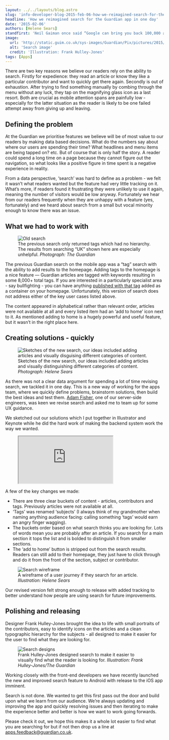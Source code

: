 ```yaml
---
layout: ../../layouts/blog.astro
slug: 'info-developer-blog-2015-feb-06-how-we-reimagined-search-for-the-guardian-app-in-one-day'
headline: 'How we reimagined search for the Guardian app in one day'
date: '2015-02-06'
authors: [Helene Sears]
standfirst: 'Neil Gaiman once said “Google can bring you back 100,000 answers. A librarian can bring you back the right one.” Here’s how we went about trying to become the librarian.'
image:
  url: 'http://static.guim.co.uk/sys-images/Guardian/Pix/pictures/2015/2/4/1423075188840/723cdfb5-6ba5-4ce0-9a62-06460c20efb2-1020x612.png'
  alt: 'Search image'
  credit: 'Illustration: Frank Hulley-Jones'
tags: [Apps]
---
```


There are two key reasons we believe our readers rely on the ability to search. Firstly for expedience: they read an article or know they like a particular contributor and want to quickly get there again. Secondly is out of exhaustion. After trying to find something manually by combing through the menu without any luck, they tap on the magnifying glass icon as a last resort. Both are crucial as mobile attention spans are painfully low - especially for the latter situation as the reader is likely to be one failed attempt away from giving up and leaving.

Defining the problem
--------------------

At the Guardian we prioritise features we believe will be of most value to our readers by making data based decisions. What do the numbers say about where our users are spending their time? What headlines and menu items are being tapped on? etc. But of course that is only half the story. A reader could spend a long time on a page because they cannot figure out the navigation, so what looks like a positive figure in time spent is a negative experience in reality.

From a data perspective, ‘search’ was hard to define as a problem - we felt it wasn’t what readers wanted but the feature had very little tracking on it. What’s more, if readers found it frustrating they were unlikely to use it again, meaning the number of visitors would be low anyway. Fortunately we hear from our readers frequently when they are unhappy with a feature (yes, fortunately) and we heard about search from a small but vocal minority enough to know there was an issue.

What we had to work with
------------------------


   <figure>
   <img alt="Old search" src="https://i.guim.co.uk/img/static/sys-images/Guardian/Pix/pictures/2015/2/6/1423215697383/85761745-5ee7-44c9-803b-dd8d947c36fc-680x1020.png?width=620&quality=45&auto=format&fit=max&dpr=2&s=d3e3845494d0c2cbe2c250208f4825b4" loading="lazy" />
   <figcaption>
     The previous search only returned tags which had no hierarchy. The results from searching “UK” shown here are especially unhelpful.
    <i>Photograph: The Guardian</i>
    </figcaption>
    </figure>

The previous Guardian search on the mobile app was a “tag” search with the ability to add results to the homepage. Adding tags to the homepage is a nice feature — Guardian articles are tagged with keywords resulting in some 8,000+ total tags. If you are interested in a particularly specialist area - say bullfighting - you can have anything [published with that tag](https://www.theguardian.com/world/bullfighting) added as a container on your homepage. Unfortunately, this version of search does not address either of the key user cases listed above.

The content appeared in alphabetical rather than relevant order, articles were not available at all and every listed item had an ‘add to home’ icon next to it. As mentioned adding to home is a hugely powerful and useful feature, but it wasn’t in the right place here.

Creating solutions - quickly
----------------------------


   <figure>
   <img alt="Sketches of the new search, our ideas included adding articles and visually disguising different categories of content." src="https://i.guim.co.uk/img/static/sys-images/Guardian/Pix/pictures/2015/2/4/1423070500667/5ec47d9b-7958-434b-a3ff-088c1e7e8f3c-2060x1236.jpeg?width=620&quality=45&auto=format&fit=max&dpr=2&s=81ba1e72a64c692ac451e551ebfeb4fe" loading="lazy" />
   <figcaption>
     Sketches of the new search, our ideas included adding articles and visually distinguishing different categories of content.
    <i>Photograph: Helene Sears</i>
    </figcaption>
    </figure>

As there was not a clear data argument for spending a lot of time revising search, we tackled it in one day. This is a new way of working for the apps team, where we quickly define problems, brainstorm solutions, then build the best ideas and test them. [Adam Fisher](https://www.theguardian.com/profile/adam-fisher), one of our server-side engineers, was keen we revise search and asked me to team up for some UX guidance.

We sketched out our solutions which I put together in Illustrator and Keynote while he did the hard work of making the backend system work the way we wanted.

<figure>
                <iframe class="video" src="https://www.youtube-nocookie.com/embed/0u_Vqr6j7to?wmode=opaque&feature=oembed" title="Our Keynote presentation of the ideas we sketched earlier." allow="accelerometer; autoplay; encrypted-media; picture-in-picture; web-share" allowfullscreen></iframe>
            </figure>

A few of the key changes we made:

*   There are three clear buckets of content - articles, contributors and tags. Previously articles were not available at all.
*   ‘Tags’ was renamed ‘subjects’ (I always think of my grandmother when naming anything audience facing: calling something ‘tags’ would earn an angry finger wagging).
*   The buckets order based on what search thinks you are looking for. Lots of words mean you are probably after an article. If you search for a main section it tops the list and is bolded to distinguish it from smaller sections.
*   The ‘add to home’ button is stripped out from the search results. Readers can still add to their homepage, they just have to click through and do it from the front of the section, subject or contributor.


   <figure>
   <img alt="Search wireframe" src="https://i.guim.co.uk/img/static/sys-images/Guardian/Pix/pictures/2015/2/6/1423226951298/6fd914d7-465d-4eb5-b914-d0c533d647bd-1020x612.png?width=620&quality=45&auto=format&fit=max&dpr=2&s=0cc9fc2e0bd47f4de6fdc11c01641ff4" loading="lazy" />
   <figcaption>
     A wireframe of a user journey if they search for an article.
    <i>Illustration: Helene Sears</i>
    </figcaption>
    </figure>

Our revised version felt strong enough to release with added tracking to better understand how people are using search for future improvements.

Polishing and releasing
-----------------------

Designer Frank Hulley-Jones brought the idea to life with small portraits of the contributors, easy to identify icons on the articles and a clean typographic hierarchy for the subjects - all designed to make it easier for the user to find what they are looking for.


   <figure>
   <img alt="Search designs" src="https://i.guim.co.uk/img/static/sys-images/Guardian/Pix/pictures/2015/2/6/1423225876634/d3681376-04f0-4818-be4a-79a3205d49b1-1020x612.png?width=620&quality=45&auto=format&fit=max&dpr=2&s=63886e331955c5b73a86e377cc8a7cb4" loading="lazy" />
   <figcaption>
     Frank Hulley-Jones designed search to make it easier to visually find what the reader is looking for.
    <i>Illustration: Frank Hulley-Jones/The Guardian</i>
    </figcaption>
    </figure>

Working closely with the front-end developers we have recently launched the new and improved search feature to Android with release to the iOS app imminent.

Search is not done. We wanted to get this first pass out the door and build upon what we learn from our audience. We’re always updating and improving the app and quickly resolving issues and then iterating to make the experience better and better is how we want to work going forwards.

Please check it out, we hope this makes it a whole lot easier to find what you are searching for but if not then drop us a line at [apps.feedback@guardian.co.uk](mailto:Apps.feedback@guardian.co.uk).
